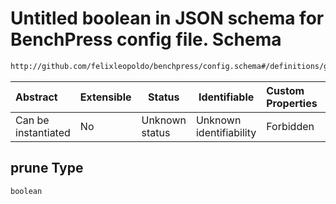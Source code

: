 # Untitled boolean in JSON schema for BenchPress config file. Schema

```txt
http://github.com/felixleopoldo/benchpress/config.schema#/definitions/gobnilp/properties/prune
```




| Abstract            | Extensible | Status         | Identifiable            | Custom Properties | Additional Properties | Access Restrictions | Defined In                                                               |
| :------------------ | ---------- | -------------- | ----------------------- | :---------------- | --------------------- | ------------------- | ------------------------------------------------------------------------ |
| Can be instantiated | No         | Unknown status | Unknown identifiability | Forbidden         | Allowed               | none                | [config.schema.json\*](../out/config.schema.json "open original schema") |

## prune Type

`boolean`
